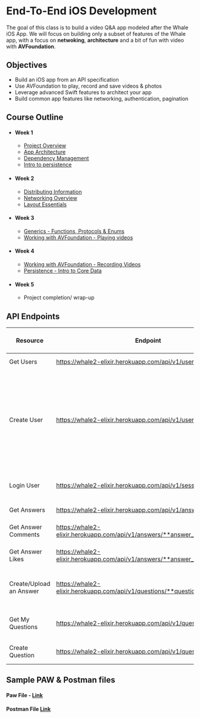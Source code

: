 # End-To-End iOS Development

The goal of this class is to build a video Q&A app modeled after the Whale iOS App. We will focus on building only a subset of features of the Whale app, with a focus on **netwoking**, **architecture** and a bit of fun with video with **AVFoundation**. 

## Objectives

- Build an iOS app from an API specification
- Use AVFoundation to play, record and save videos & photos
- Leverage advanced Swift features to architect your app
- Build common app features like networking, authentication, pagination

## Course Outline

- #### Week 1
    - [Project Overview](01-Assigned-Project)
    - [App Architecture](02-App-architecture)
    - [Dependency Management](03-Dependency-Management)
    - [Intro to persistence](04-Intro-to-Persistence)
 
- #### Week 2
    - [Distributing Information](05-Distributing-Information)
    - [Networking Overview](06-Networking-Overview)
    - [Layout Essentials](07-Layout-Essentials)
 
- #### Week 3
    - [Generics - Functions, Protocols & Enums](08-Generics)
    - [Working with AVFoundation - Playing videos](09-Working-with-AVFoundation-Playing-Videos)

- #### Week 4
    - [Working with AVFoundation - Recording Videos](10-Working-with-AVFoundation-Recording-Videos)
    - [Persistence - Intro to Core Data](11-Persistence-Intro-to-Core-Data)
    
- #### Week 5
    - Project completion/ wrap-up
 
 ## API Endpoints

| Resource                | Endpoint                                                                     | Request Type | URL Parameters                    | Body                                                                                                            | Body Type       | Needs Authorization Header | Description                                                                                                  |
|-------------------------|------------------------------------------------------------------------------|--------------|-----------------------------------|-----------------------------------------------------------------------------------------------------------------|-----------------|----------------------------|--------------------------------------------------------------------------------------------------------------|
| Get Users               | https://whale2-elixir.herokuapp.com/api/v1/users                             | GET          | per_page: Intpage: Int            | -                                                                                                               | JSON            | False                      | Fetches all Users                                                                                            |
| Create User             | https://whale2-elixir.herokuapp.com/api/v1/users                             | POST         | -                                 | email: String first_name: String last_name: String password: String username: String image_url: Optional - File | JSON/ Multipart | False                      | Creates a User. If the image_url is passed in with a file, the profile photo of the user is uploaded as well |
| Login User              | https://whale2-elixir.herokuapp.com/api/v1/sessions                          | POST         | email: String password: String | -                                                                                                               | -               | False                      | Login a User                                                                                                 |
| Get Answers             | https://whale2-elixir.herokuapp.com/api/v1/answers                           | GET          | per_page: Intpage: Int            | -                                                                                                               | -               | True                       | Fetches all Answers                                                                                          |
| Get Answer Comments     | https://whale2-elixir.herokuapp.com/api/v1/answers/**answer_id**/comments    | GET          | per_page: Intpage: Int            | -                                                                                                               | -               | True                       | Fetches all comments for an Answer                                                                           |
| Get Answer Likes        | https://whale2-elixir.herokuapp.com/api/v1/answers/**answer_id**/likes       | GET          | per_page: Intpage: Int            | -                                                                                                               | -               | True                       | Fetches all likes for an Answer                                                                              |
| Create/Upload an Answer | https://whale2-elixir.herokuapp.com/api/v1/questions/**question_id**/answers | POST         | -                                 | video: File thumbnail: File                                                                                     | Multipart       | True                       | Creates an Answer; uploads the answer video and thumbnail                                                    |
| Get My Questions        | https://whale2-elixir.herokuapp.com/api/v1/questions                         | GET          | per_page: Intpage: Int            | -                                                                                                               | -               | True                       | Fetches all questions for a logged in User                                                                   |
| Create Question         | https://whale2-elixir.herokuapp.com/api/v1/questions                         | POST         | -                                 | receiver_id: Intcontent: String                                                                                 | JSON            | True                       | Creates a question for a User(receiver)                                                                      |


## Sample PAW & Postman files
#### Paw File - [Link](Whale.paw)

#### Postman File [Link](Whale.postman_collection.json)